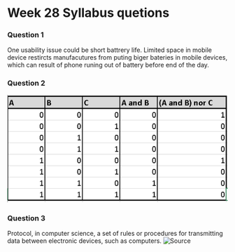 Week 28 Syllabus quetions
===========================

### Question 1
One usability issue could be short battrery life. Limited space in mobile device restircts manufacutures from puting biger bateries in mobile devices, which can result of phone runing out of battery before end of the day.

### Question 2
![Truth table](truthtable.png)

### Question 3
Protocol, in computer science, a set of rules or procedures for transmitting data between electronic devices, such as computers. ![Source](https://www.britannica.com/technology/protocol-computer-science)
